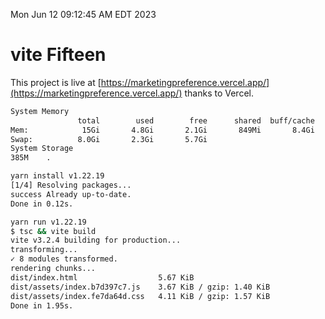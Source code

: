 Mon Jun 12 09:12:45 AM EDT 2023

# vite Fifteen


This project is live at [https://marketingpreference.vercel.app/](https://marketingpreference.vercel.app/) thanks to Vercel.

```bash
System Memory
               total        used        free      shared  buff/cache   available
Mem:            15Gi       4.8Gi       2.1Gi       849Mi       8.4Gi       9.1Gi
Swap:          8.0Gi       2.3Gi       5.7Gi
System Storage
385M	.
```
```bash
yarn install v1.22.19
[1/4] Resolving packages...
success Already up-to-date.
Done in 0.12s.
```
```bash
yarn run v1.22.19
$ tsc && vite build
vite v3.2.4 building for production...
transforming...
✓ 8 modules transformed.
rendering chunks...
dist/index.html                  5.67 KiB
dist/assets/index.b7d397c7.js    3.67 KiB / gzip: 1.40 KiB
dist/assets/index.fe7da64d.css   4.11 KiB / gzip: 1.57 KiB
Done in 1.95s.
```
